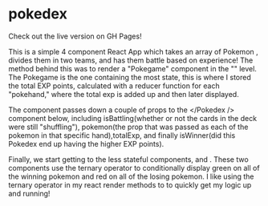 # pokedex
Check out the live version on GH Pages!

This is a simple 4 component React App which takes an array of Pokemon , divides them in two teams, and has them battle based on experience!
The method behind this was to render a "Pokegame" component in the "<App />" level. The Pokegame is the one containing the most state, this is where I stored the total EXP points,
calculated with a reducer function for each "pokehand," where the total exp is added up and then later displayed.

The <Pokegame /> component passes down a couple of props to the </Pokedex /> component below, including isBattling(whether or not the cards in the deck were still "shuffling"), pokemon(the prop that was passed as each of the pokemon in that specific hand),totalExp,
and finally isWinner(did this Pokedex end up having the higher EXP points).

Finally, we start getting to the less stateful components, <Pokedex /> and <Pokecard />. These two components use the ternary operator to conditionally display 
green on all of the winning pokemon and red on all of the losing pokemon. I like using the ternary operator in my react render methods to to quickly get my logic up and running!
